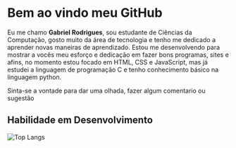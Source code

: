 # Bem ao vindo meu GitHub

Eu me chamo **Gabriel Rodrigues**, sou estudante de Ciências da Computação, gosto muito da área de tecnologia e tenho me dedicado a aprender novas maneiras de aprendizado. Estou me desenvolvendo para mostrar a vocês meu esforço e dedicação em fazer bons programas, sites e afins, no momento estou focado em HTML, CSS e JavaScript, mas já estudei a linguagem de programação C e tenho conhecimento básico na linguagem python. 


Sinta-se a vontade para dar uma olhada, fazer algum comentario ou sugestão

## Habilidade em Desenvolvimento
![Top Langs](https://github-readme-stats.vercel.app/api/top-langs/?username=GabrielRoOl&layout=compact)
